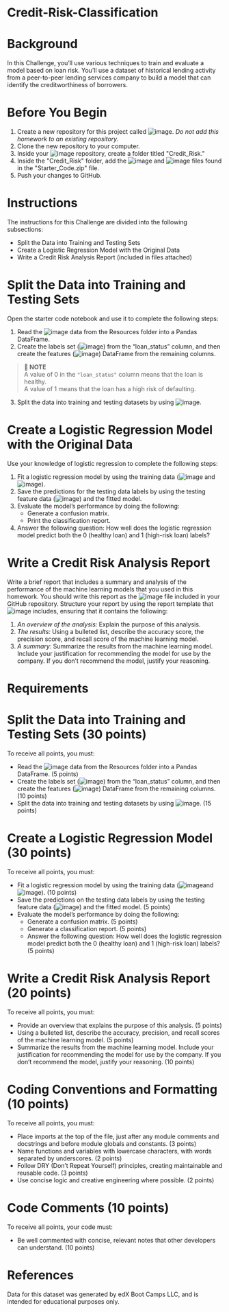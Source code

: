 # Credit-Risk-Classification

# Background
In this Challenge, you’ll use various techniques to train and evaluate a model based on loan risk. You’ll use a dataset of historical lending activity from a peer-to-peer lending services company to build a model that can identify the creditworthiness of borrowers.

# Before You Begin
1. Create a new repository for this project called ![image](https://github.com/user-attachments/assets/be89d174-5b3a-4098-ad2c-89e8dff9bf94). *Do not add this homework to an existing repository.*
2. Clone the new repository to your computer.
3. Inside your ![image](https://github.com/user-attachments/assets/4261223b-9092-4c14-85d9-2ceecb17bec4) repository, create a folder titled "Credit_Risk."
4. Inside the "Credit_Risk" folder, add the ![image](https://github.com/user-attachments/assets/4b5adfb3-e005-4e14-b5c1-291c19e2cc51) and ![image](https://github.com/user-attachments/assets/9d7b75a1-e3d7-4fa1-a526-6b7f988c04dc) files found in the "Starter_Code.zip" file.
5. Push your changes to GitHub.

# Instructions
The instructions for this Challenge are divided into the following subsections:
- Split the Data into Training and Testing Sets
- Create a Logistic Regression Model with the Original Data
- Write a Credit Risk Analysis Report (included in files attached) 

# Split the Data into Training and Testing Sets
Open the starter code notebook and use it to complete the following steps:
1. Read the ![image](https://github.com/user-attachments/assets/f6ba785b-8303-4120-8d71-75e5e825372f) data from the Resources folder into a Pandas DataFrame.
2. Create the labels set (![image](https://github.com/user-attachments/assets/c386faf0-e16e-4718-bcd6-11453af09b2e)) from the “loan_status” column, and then create the features (![image](https://github.com/user-attachments/assets/dfbc60cc-ecba-43eb-80b7-1bb52fe94b57)) DataFrame from the remaining columns.

> **📌 NOTE**  
> A value of 0 in the `"loan_status"` column means that the loan is healthy.  
> A value of 1 means that the loan has a high risk of defaulting.

3. Split the data into training and testing datasets by using ![image](https://github.com/user-attachments/assets/7e2c26ac-bb0c-473d-956c-8b1989224f70).

# Create a Logistic Regression Model with the Original Data
Use your knowledge of logistic regression to complete the following steps:
1. Fit a logistic regression model by using the training data (![image](https://github.com/user-attachments/assets/bc3f9654-6eb4-4012-9473-75de9cd01b71) and ![image](https://github.com/user-attachments/assets/2ee1f1c3-57d9-4890-8eca-73638624aead)).
2. Save the predictions for the testing data labels by using the testing feature data (![image](https://github.com/user-attachments/assets/398cfbb6-3b49-4929-8f86-c0d527236540)) and the fitted model.
3. Evaluate the model’s performance by doing the following:
   - Generate a confusion matrix.
   - Print the classification report.
4. Answer the following question: How well does the logistic regression model predict both the 0 (healthy loan) and 1 (high-risk loan) labels?

# Write a Credit Risk Analysis Report
Write a brief report that includes a summary and analysis of the performance of the machine learning models that you used in this homework. You should write this report as the ![image](https://github.com/user-attachments/assets/c7392cf4-73a0-407b-8813-66746b8f7b17) file included in your GitHub repository.
Structure your report by using the report template that ![image](https://github.com/user-attachments/assets/2285257b-4903-4cff-acad-030c348c7afa) includes, ensuring that it contains the following:
1. *An overview of the analysis:* Explain the purpose of this analysis.
2. *The results:* Using a bulleted list, describe the accuracy score, the precision score, and recall score of the machine learning model.
3. *A summary:* Summarize the results from the machine learning model. Include your justification for recommending the model for use by the company. If you don’t recommend the model, justify your reasoning.

# Requirements
# Split the Data into Training and Testing Sets (30 points)
To receive all points, you must:
- Read the ![image](https://github.com/user-attachments/assets/01e0b198-06a6-46e3-9445-8ddc70ec724a) data from the Resources folder into a Pandas DataFrame. (5 points)
- Create the labels set (![image](https://github.com/user-attachments/assets/c386faf0-e16e-4718-bcd6-11453af09b2e)) from the “loan_status” column, and then create the features (![image](https://github.com/user-attachments/assets/dfbc60cc-ecba-43eb-80b7-1bb52fe94b57)) DataFrame from the remaining columns. (10 points)
- Split the data into training and testing datasets by using ![image](https://github.com/user-attachments/assets/94a091fd-5421-4931-a453-4f2e73e05ea6). (15 points)

# Create a Logistic Regression Model (30 points)
To receive all points, you must:
- Fit a logistic regression model by using the training data (![image](https://github.com/user-attachments/assets/b5bbdda7-7402-4ab9-abfb-4b22f2f1098e)and ![image](https://github.com/user-attachments/assets/e983f5ee-4dbc-48b2-873f-3fdfc6ffb84a)). (10 points)
- Save the predictions on the testing data labels by using the testing feature data (![image](https://github.com/user-attachments/assets/cdd612bd-7d42-42bf-ba1d-724f6c2c37ad)) and the fitted model. (5 points)
- Evaluate the model’s performance by doing the following:
  - Generate a confusion matrix. (5 points)
  - Generate a classification report. (5 points)
  - Answer the following question: How well does the logistic regression model predict both the 0 (healthy loan) and 1 (high-risk loan) labels? (5 points)

# Write a Credit Risk Analysis Report (20 points)
To receive all points, you must:
- Provide an overview that explains the purpose of this analysis. (5 points)
- Using a bulleted list, describe the accuracy, precision, and recall scores of the machine learning model. (5 points)
- Summarize the results from the machine learning model. Include your justification for recommending the model for use by the company. If you don’t recommend the model, justify your reasoning. (10 points)

# Coding Conventions and Formatting (10 points)
To receive all points, you must: 
- Place imports at the top of the file, just after any module comments and docstrings and before module globals and constants. (3 points)
- Name functions and variables with lowercase characters, with words separated by underscores. (2 points)
- Follow DRY (Don’t Repeat Yourself) principles, creating maintainable and reusable code. (3 points)
- Use concise logic and creative engineering where possible. (2 points)

# Code Comments (10 points)
To receive all points, your code must:
- Be well commented with concise, relevant notes that other developers can understand. (10 points)

# References
Data for this dataset was generated by edX Boot Camps LLC, and is intended for educational purposes only.
